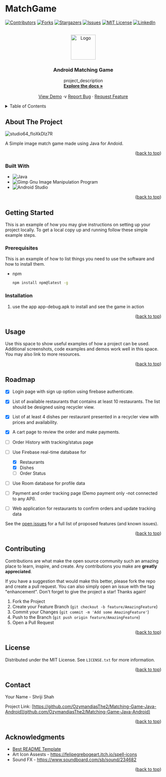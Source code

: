 # MatchGame
<!-- Improved compatibility of back to top link: See: https://github.com/othneildrew/Best-README-Template/pull/73 -->
<a name="readme-top"></a>
<!--
*** Thanks for checking out the Best-README-Template. If you have a suggestion
*** that would make this better, please fork the repo and create a pull request
*** or simply open an issue with the tag "enhancement".
*** Don't forget to give the project a star!
*** Thanks again! Now go create something AMAZING! :D
-->



<!-- PROJECT SHIELDS -->
<!--
*** I'm using markdown "reference style" links for readability.
*** Reference links are enclosed in brackets [ ] instead of parentheses ( ).
*** See the bottom of this document for the declaration of the reference variables
*** for contributors-url, forks-url, etc. This is an optional, concise syntax you may use.
*** https://www.markdownguide.org/basic-syntax/#reference-style-links
-->
[![Contributors][contributors-shield]][contributors-url]
[![Forks][forks-shield]][forks-url]
[![Stargazers][stars-shield]][stars-url]
[![Issues][issues-shield]][issues-url]
[![MIT License][license-shield]][license-url]
[![LinkedIn][linkedin-shield]][linkedin-url]



<!-- PROJECT LOGO -->
<br />
<div align="center">
  <a href="https://github.com/OzymandiasThe2/Matching-Game-Java-Android">
    <img src="images/logo.png" alt="Logo" width="80" height="80">
  </a>

<h3 align="center">Android Matching Game</h3>

  <p align="center">
    project_description
    <br />
    <a href="https://github.com/OzymandiasThe2/Matching-Game-Java-Android"><strong>Explore the docs »</strong></a>
    <br />
    <br />
    <a href="https://github.com/OzymandiasThe2/Matching-Game-Java-Android">View Demo</a>
    ·v
    <a href="https://github.com/OzymandiasThe2/Matching-Game-Java-Android/issues">Report Bug</a>
    ·
    <a href="https://github.com/OzymandiasThe2/Matching-Game-Java-Android/issues">Request Feature</a>
  </p>
</div>



<!-- TABLE OF CONTENTS -->
<details>
  <summary>Table of Contents</summary>
  <ol>
    <li>
      <a href="#about-the-project">About The Project</a>
      <ul>
        <li><a href="#built-with">Built With</a></li>
      </ul>
    </li>
    <li>
      <a href="#getting-started">Getting Started</a>
      <ul>
        <li><a href="#prerequisites">Prerequisites</a></li>
        <li><a href="#installation">Installation</a></li>
      </ul>
    </li>
    <li><a href="#usage">Usage</a></li>
    <li><a href="#roadmap">Roadmap</a></li>
    <li><a href="#contributing">Contributing</a></li>
    <li><a href="#license">License</a></li>
    <li><a href="#contact">Contact</a></li>
    <li><a href="#acknowledgments">Acknowledgments</a></li>
  </ol>
</details>



<!-- ABOUT THE PROJECT -->
## About The Project

![studio64_fIoXkDlz7R](https://user-images.githubusercontent.com/62310972/204166501-cefce87b-cf6b-4493-bdd3-8ab007e796b5.gif)

A Simple image match game made using Java for Andoid. 

<p align="right">(<a href="#readme-top">back to top</a>)</p>



### Built With
* ![Java](https://img.shields.io/badge/java-%23ED8B00.svg?style=for-the-badge&logo=java&logoColor=white)
* ![Gimp Gnu Image Manipulation Program](https://img.shields.io/badge/Gimp-657D8B?style=for-the-badge&logo=gimp&logoColor=FFFFFF)
* ![Android Studio](https://img.shields.io/badge/Android%20Studio-3DDC84.svg?style=for-the-badge&logo=android-studio&logoColor=white)

<p align="right">(<a href="#readme-top">back to top</a>)</p>



<!-- GETTING STARTED -->
## Getting Started

This is an example of how you may give instructions on setting up your project locally.
To get a local copy up and running follow these simple example steps.

### Prerequisites

This is an example of how to list things you need to use the software and how to install them.
* npm
  ```sh
  npm install npm@latest -g
  ```

### Installation

1. use the app app-debug.apk to install and see the game in action

<p align="right">(<a href="#readme-top">back to top</a>)</p>



<!-- USAGE EXAMPLES -->
## Usage

Use this space to show useful examples of how a project can be used. Additional screenshots, code examples and demos work well in this space. You may also link to more resources.


<p align="right">(<a href="#readme-top">back to top</a>)</p>



<!-- ROADMAP -->
## Roadmap

- [x] Login page with sign up option using firebase authenticate.  
- [x] List of available restaurants that contains at least 10 restaurants. The list should be designed using recycler view. 
- [x] List of at least 4 dishes per restaurant presented in a recycler view with prices and availability. 
- [x] A cart page to review the order and make payments.  
- [ ] Order History with tracking/status page 
- [ ] Use Firebase real-time database for 
  - [x] Restaurants
  - [x] Dishes
  - [ ] Order Status
- [ ] Use Room database for profile data 
- [ ] Payment and order tracking page (Demo payment only -not connected to any API). 
- [ ] Web application for restaurants to confirm orders and update tracking data


See the [open issues](https://github.com/OzymandiasThe2/Matching-Game-Java-Android/issues) for a full list of proposed features (and known issues).

<p align="right">(<a href="#readme-top">back to top</a>)</p>



<!-- CONTRIBUTING -->
## Contributing

Contributions are what make the open source community such an amazing place to learn, inspire, and create. Any contributions you make are **greatly appreciated**.

If you have a suggestion that would make this better, please fork the repo and create a pull request. You can also simply open an issue with the tag "enhancement".
Don't forget to give the project a star! Thanks again!

1. Fork the Project
2. Create your Feature Branch (`git checkout -b feature/AmazingFeature`)
3. Commit your Changes (`git commit -m 'Add some AmazingFeature'`)
4. Push to the Branch (`git push origin feature/AmazingFeature`)
5. Open a Pull Request

<p align="right">(<a href="#readme-top">back to top</a>)</p>



<!-- LICENSE -->
## License

Distributed under the MIT License. See `LICENSE.txt` for more information.

<p align="right">(<a href="#readme-top">back to top</a>)</p>



<!-- CONTACT -->
## Contact

Your Name - Shriji Shah

Project Link: [https://github.com/OzymandiasThe2/Matching-Game-Java-Android](github.com/OzymandiasThe2/Matching-Game-Java-Android)

<p align="right">(<a href="#readme-top">back to top</a>)</p>



<!-- ACKNOWLEDGMENTS -->
## Acknowledgments

* [Best README Template](https://github.com/othneildrew/Best-README-Template)
* Art Icon Assests  - https://felipegrebogeart.itch.io/spell-icons
* Sound FX - https://www.soundboard.com/sb/sound/234682


<p align="right">(<a href="#readme-top">back to top</a>)</p>



<!-- MARKDOWN LINKS & IMAGES -->
<!-- https://www.markdownguide.org/basic-syntax/#reference-style-links -->
[contributors-shield]: https://img.shields.io/github/contributors/OzymandiasThe2/Matching-Game-Java-Android.svg?style=for-the-badge
[contributors-url]: https://github.com/OzymandiasThe2/Matching-Game-Java-Android/graphs/contributors
[forks-shield]: https://img.shields.io/github/forks/OzymandiasThe2/Matching-Game-Java-Android.svg?style=for-the-badge
[forks-url]: https://github.com/OzymandiasThe2/Matching-Game-Java-Android/network/members
[stars-shield]: https://img.shields.io/github/stars/OzymandiasThe2/Matching-Game-Java-Android.svg?style=for-the-badge
[stars-url]: https://github.com/OzymandiasThe2/Matching-Game-Java-Android/stargazers
[issues-shield]: https://img.shields.io/github/issues/OzymandiasThe2/Matching-Game-Java-Android.svg?style=for-the-badge
[issues-url]: https://github.com/OzymandiasThe2/Matching-Game-Java-Android/repo_name/issues
[license-shield]: https://img.shields.io/github/license/OzymandiasThe2/Matching-Game-Java-Android.svg?style=for-the-badge
[license-url]: https://github.com/OzymandiasThe2/Matching-Game-Java-Android/repo_name/blob/master/LICENSE.txt
[linkedin-shield]: https://img.shields.io/badge/-LinkedIn-black.svg?style=for-the-badge&logo=linkedin&colorB=555
[linkedin-url]: https://www.linkedin.com/in/shriji-shah-it/
[product-screenshot]: images/screenshot.png

